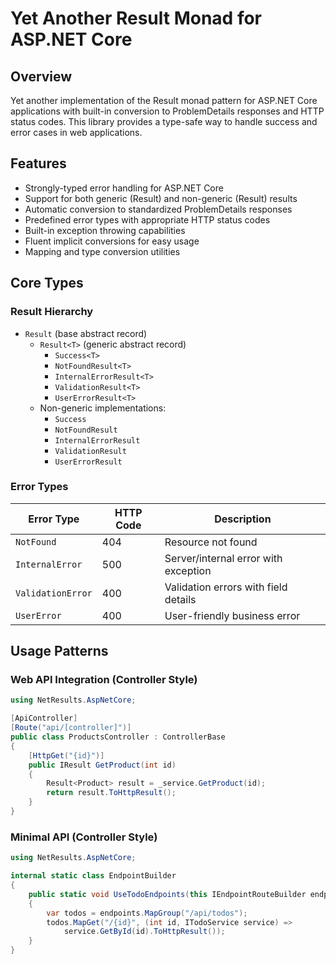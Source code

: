 # Yet Another Result Monad for ASP.NET Core

## Overview

Yet another implementation of the Result monad pattern for ASP.NET Core applications with built-in conversion to ProblemDetails responses and HTTP status codes. This library provides a type-safe way to handle success and error cases in web applications.

## Features

- Strongly-typed error handling for ASP.NET Core
- Support for both generic (Result<T>) and non-generic (Result) results
- Automatic conversion to standardized ProblemDetails responses
- Predefined error types with appropriate HTTP status codes
- Built-in exception throwing capabilities
- Fluent implicit conversions for easy usage
- Mapping and type conversion utilities

## Core Types

### Result Hierarchy

- `Result` (base abstract record)
  - `Result<T>` (generic abstract record)
    - `Success<T>`
    - `NotFoundResult<T>`
    - `InternalErrorResult<T>`
    - `ValidationResult<T>`
    - `UserErrorResult<T>`
  - Non-generic implementations:
    - `Success`
    - `NotFoundResult`
    - `InternalErrorResult`
    - `ValidationResult`
    - `UserErrorResult`

### Error Types

| Error Type         | HTTP Code | Description                          |
|--------------------|-----------|--------------------------------------|
| `NotFound`         | 404       | Resource not found                   |
| `InternalError`    | 500       | Server/internal error with exception |
| `ValidationError`  | 400       | Validation errors with field details |
| `UserError`        | 400       | User-friendly business error         |

## Usage Patterns

### Web API Integration (Controller Style)

```csharp
using NetResults.AspNetCore;

[ApiController]
[Route("api/[controller]")]
public class ProductsController : ControllerBase
{
    [HttpGet("{id}")]
    public IResult GetProduct(int id)
    {
        Result<Product> result = _service.GetProduct(id);
        return result.ToHttpResult();
    }
}
```

### Minimal API  (Controller Style)

```csharp
using NetResults.AspNetCore;

internal static class EndpointBuilder
{
    public static void UseTodoEndpoints(this IEndpointRouteBuilder endpoints)
    {
        var todos = endpoints.MapGroup("/api/todos");
        todos.MapGet("/{id}", (int id, ITodoService service) => 
            service.GetById(id).ToHttpResult());
    }
}
```

